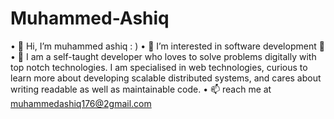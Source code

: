 # Muhammed-Ashiq
• 👋 Hi, I’m muhammed ashiq : )
• 👀 I’m interested in software development 🥳
• 🌱 I am a self-taught developer who loves to solve problems digitally with top notch technologies. I am specialised in web technologies, curious to learn more about 
  developing scalable distributed systems, and cares about writing readable as well as maintainable code.
• 📫 reach me at muhammedashiq176@2gmail.com


